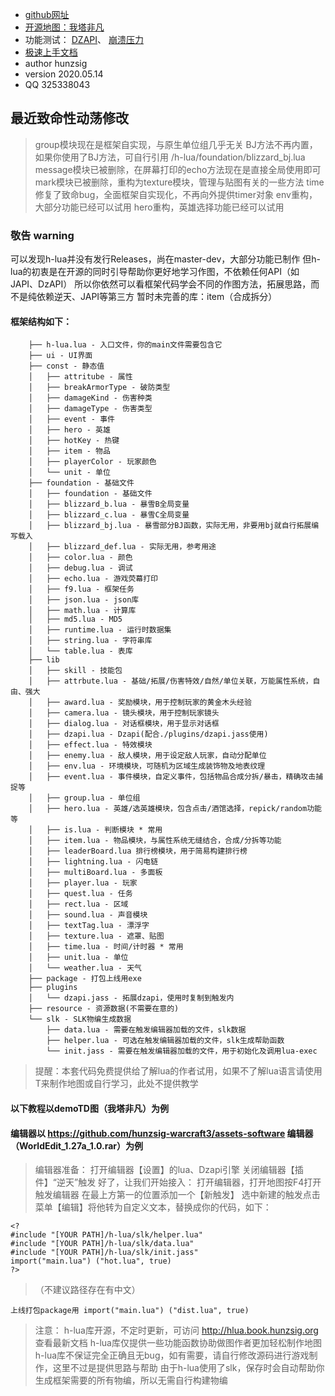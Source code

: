  * [github网址](https://github.com/hunzsig-warcraft3/h-lua)
 * [开源地图：我塔非凡](https://github.com/hunzsig-warcraft3/w3x-my-tower)
 * 功能测试：
     [DZAPI](https://github.com/hunzsig-warcraft3/w3x-test-dzapi)、
     [崩溃压力](https://github.com/hunzsig-warcraft3/w3x-test-breakdown)
 * [极速上手文档](https://docs.qq.com/doc/DTUZZZWZzYVpyeW1o)
 * author hunzsig
 * version 2020.05.14
 * QQ 325338043
 
## 最近致命性动荡修改
> group模块现在是框架自实现，与原生单位组几乎无关
> BJ方法不再内置，如果你使用了BJ方法，可自行引用 /h-lua/foundation/blizzard_bj.lua
> message模块已被删除，在屏幕打印的echo方法现在是直接全局使用即可
> mark模块已被删除，重构为texture模块，管理与贴图有关的一些方法
> time修复了致命bug，全面框架自实现化，不再向外提供timer对象
> env重构，大部分功能已经可以试用
> hero重构，英雄选择功能已经可以试用

### 敬告 warning
可以发现h-lua并没有发行Releases，尚在master-dev，大部分功能已制作
但h-lua的初衷是在开源的同时引导帮助你更好地学习作图，不依赖任何API（如JAPI、DzAPI）
所以你依然可以看框架代码学会不同的作图方法，拓展思路，而不是纯依赖逆天、JAPI等第三方
暂时未完善的库：item（合成拆分）

#### 框架结构如下：
```
    ├── h-lua.lua - 入口文件，你的main文件需要包含它
    ├── ui - UI界面
    ├── const - 静态值
    │   ├── attritube - 属性
    │   ├── breakArmorType - 破防类型
    │   ├── damageKind - 伤害种类
    │   ├── damageType - 伤害类型
    │   ├── event - 事件
    │   ├── hero - 英雄
    │   ├── hotKey - 热键
    │   ├── item - 物品
    │   ├── playerColor - 玩家颜色
    │   └── unit - 单位
    ├── foundation - 基础文件
    │   ├── foundation - 基础文件
    │   ├── blizzard_b.lua - 暴雪B全局变量
    │   ├── blizzard_c.lua - 暴雪C全局变量
    │   ├── blizzard_bj.lua - 暴雪部分BJ函数，实际无用，非要用bj就自行拓展编写载入
    │   ├── blizzard_def.lua - 实际无用，参考用途
    │   ├── color.lua - 颜色
    │   ├── debug.lua - 调试
    │   ├── echo.lua - 游戏荧幕打印
    │   ├── f9.lua - 框架任务
    │   ├── json.lua - json库
    │   ├── math.lua - 计算库
    │   ├── md5.lua - MD5
    │   ├── runtime.lua - 运行时数据集
    │   ├── string.lua - 字符串库
    │   └── table.lua - 表库
    ├── lib
    │   ├── skill - 技能包
    │   ├── attrbute.lua - 基础/拓展/伤害特效/自然/单位关联，万能属性系统，自由、强大
    │   ├── award.lua - 奖励模块，用于控制玩家的黄金木头经验
    │   ├── camera.lua - 镜头模块，用于控制玩家镜头
    │   ├── dialog.lua - 对话框模块，用于显示对话框
    │   ├── dzapi.lua - Dzapi(配合./plugins/dzapi.jass使用)
    │   ├── effect.lua - 特效模块
    │   ├── enemy.lua - 敌人模块，用于设定敌人玩家，自动分配单位
    │   ├── env.lua - 环境模块，可随机为区域生成装饰物及地表纹理
    │   ├── event.lua - 事件模块，自定义事件，包括物品合成分拆/暴击，精确攻击捕捉等
    │   ├── group.lua - 单位组
    │   ├── hero.lua - 英雄/选英雄模块，包含点击/酒馆选择，repick/random功能等
    │   ├── is.lua - 判断模块 * 常用
    │   ├── item.lua - 物品模块，与属性系统无缝结合，合成/分拆等功能
    │   ├── leaderBoard.lua 排行榜模块，用于简易构建排行榜
    │   ├── lightning.lua - 闪电链
    │   ├── multiBoard.lua - 多面板
    │   ├── player.lua - 玩家
    │   ├── quest.lua - 任务
    │   ├── rect.lua - 区域
    │   ├── sound.lua - 声音模块
    │   ├── textTag.lua - 漂浮字
    │   ├── texture.lua - 遮罩、贴图
    │   ├── time.lua - 时间/计时器 * 常用
    │   ├── unit.lua - 单位
    │   └── weather.lua - 天气
    ├── package - 打包上线用exe
    ├── plugins
    │   └── dzapi.jass - 拓展dzapi，使用时复制到触发内
    ├── resource - 资源数据(不需要在意的)
    └── slk - SLK物编生成数据
        ├── data.lua - 需要在触发编辑器加载的文件，slk数据
        ├── helper.lua - 可选在触发编辑器加载的文件，slk生成帮助函数
        └── init.jass - 需要在触发编辑器加载的文件，用于初始化及调用lua-exec
```

> 提醒：本套代码免费提供给了解lua的作者试用，如果不了解lua语言请使用T来制作地图或自行学习，此处不提供教学

#### 以下教程以demoTD图（我塔非凡）为例
#### 编辑器以 https://github.com/hunzsig-warcraft3/assets-software 编辑器（WorldEdit_1.27a_1.0.rar）为例
> 编辑器准备：
> 打开编辑器【设置】的lua、Dzapi引擎 
> 关闭编辑器【插件】“逆天”触发
> 好了，让我们开始接入：
> 打开编辑器，打开地图按F4打开触发编辑器
> 在最上方第一的位置添加一个【新触发】
> 选中新建的触发点击菜单【编辑】将他转为自定义文本，替换成你的代码，如下：
```
<?
#include "[YOUR PATH]/h-lua/slk/helper.lua"
#include "[YOUR PATH]/h-lua/slk/data.lua"
#include "[YOUR PATH]/h-lua/slk/init.jass"
import("main.lua") ("hot.lua", true)
?>
```
> （不建议路径存在有中文）

```
上线打包package用 import("main.lua") ("dist.lua", true)
```

> 注意：
h-lua库开源，不定时更新，可访问 http://hlua.book.hunzsig.org 查看最新文档
h-lua库仅提供一些功能函数协助做图作者更加轻松制作地图
h-lua库不保证完全正确且无bug，如有需要，请自行修改源码进行游戏制作，这里不过是提供思路与帮助
由于h-lua使用了slk，保存时会自动帮助你生成框架需要的所有物编，所以无需自行构建物编
